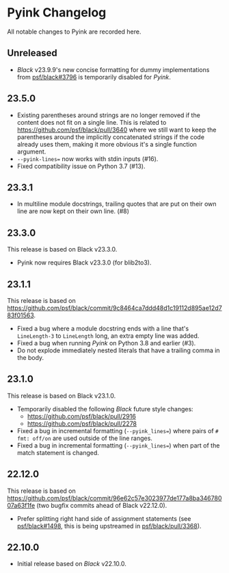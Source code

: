 # Pyink Changelog

All notable changes to Pyink are recorded here.

## Unreleased

* _Black_ v23.9.9's new concise formatting for dummy implementations from
  [psf/black#3796](https://github.com/psf/black/pull/3796) is temporarily
  disabled for _Pyink_.

## 23.5.0

* Existing parentheses around strings are no longer removed if the content does
  not fit on a single line. This is related to
  https://github.com/psf/black/pull/3640 where we still want to keep the
  parentheses around the implicitly concatenated strings if the code already
  uses them, making it more obvious it's a single function argument.
* `--pyink-lines=` now works with stdin inputs (#16).
* Fixed compatibility issue on Python 3.7 (#13).

## 23.3.1

* In multiline module docstrings, trailing quotes that are put on their own line
  are now kept on their own line. (#8)

## 23.3.0

This release is based on Black v23.3.0.

* Pyink now requires Black v23.3.0 (for blib2to3).

## 23.1.1

This release is based on https://github.com/psf/black/commit/9c8464ca7ddd48d1c19112d895ae12d783f01563.

* Fixed a bug where a module docstring ends with a line that's `LineLength-3`
  to `LineLength` long, an extra empty line was added.
* Fixed a bug when running *Pyink* on Python 3.8 and earlier (#3).
* Do not explode immediately nested literals that have a trailing comma in the
  body.

## 23.1.0

This release is based on Black v23.1.0.

* Temporarily disabled the following _Black_ future style changes:
    * https://github.com/psf/black/pull/2916
    * https://github.com/psf/black/pull/2278
* Fixed a bug in incremental formatting (`--pyink_lines=`) where pairs of
  `# fmt: off/on` are used outside of the line ranges.
* Fixed a bug in incremental formatting (`--pyink_lines=`) when part of the
  match statement is changed.

## 22.12.0

This release is based on
https://github.com/psf/black/commit/96e62c57e3023977de177a8ba34678007a63f1fe
(two bugfix commits ahead of Black v22.12.0).

* Prefer splitting right hand side of assignment statements
  (see [psf/black#1498](https://github.com/psf/black/issues/1498), this is being
  upstreamed in [psf/black/pull/3368](https://github.com/psf/black/pull/3368)).

## 22.10.0

* Initial release based on _Black_ v22.10.0.
